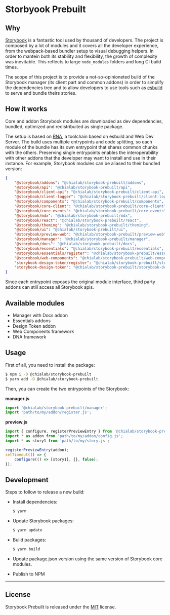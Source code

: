 # Storbyook Prebuilt

## Why

[Storybook](https://storybook.js.org/) is a fantastic tool used by thousand of developers. The project is composed by a lot of modules and it covers all the developer experience, from the webpack-based bundler setup to visual debugging helpers. In order to mantein both its stability and flexibility, the growth of complexity was inevitable. This reflects to large `node_modules` folders and long CI build times.

The scope of this project is to provide a not-so-opinioneted build of the Storybook manager (its client part and common addons) in order to simplify the dependencies tree and to allow developers to use tools such as [esbuild](https://esbuild.github.io/) to serve and bundle theirs stories.

## How it works

Core and addon Storybook modules are downloaded as dev dependencies, bundled, optimized and redistribuited as single package.

The setup is based on [RNA](https://github.com/chialab/rna), a toolchain based on esbuild and Web Dev Server. The build uses multiple entrypoints and code splitting, so each module of the bundle has its own entrypoint that shares common chunks with the others. Preserving single entrypoints enables the interoperability with other addons that the developer may want to install and use in their instance. For example, Storybook modules can be aliased to their bundled version:

```json
{
    "@storybook/addons": "@chialab/storybook-prebuilt/addons",
    "@storybook/api": "@chialab/storybook-prebuilt/api",
    "@storybook/client-api": "@chialab/storybook-prebuilt/client-api",
    "@storybook/client-logger": "@chialab/storybook-prebuilt/client-logger",
    "@storybook/components": "@chialab/storybook-prebuilt/components",
    "@storybook/core-client": "@chialab/storybook-prebuilt/core-client",
    "@storybook/core-events": "@chialab/storybook-prebuilt/core-events",
    "@storybook/mdx": "@chialab/storybook-prebuilt/mdx",
    "@storybook/react": "@chialab/storybook-prebuilt/react",
    "@storybook/theming": "@chialab/storybook-prebuilt/theming",
    "@storybook/ui": "@chialab/storybook-prebuilt/ui",
    "@storybook/preview-web": "@chialab/storybook-prebuilt/preview-web",
    "@storybook/manager": "@chialab/storybook-prebuilt/manager",
    "@storybook/docs": "@chialab/storybook-prebuilt/docs",
    "@storybook/essentials": "@chialab/storybook-prebuilt/essentials",
    "@storybook/essentials/register": "@chialab/storybook-prebuilt/essentials/register",
    "@storybook/web-components": "@chialab/storybook-prebuilt/web-components",
    "storybook-design-token/register": "@chialab/storybook-prebuilt/storybook-design-token/register",
    "storybook-design-token": "@chialab/storybook-prebuilt/storybook-design-token",
}
```

Since each entrypoint exposes the original module interface, third party addons can still access all Storybook apis.

## Available modules

* Manager with Docs addon
* Essentials addons
* Design Token addon
* Web Components framework
* DNA framework

## Usage

First of all, you need to install the package:

```sh
$ npm i -D @chialab/storybook-prebuilt
$ yarn add -D @chialab/storybook-prebuilt
```

Then, you can create the two entrypoints of the Storybook:

**manager.js**
```js
import '@chialab/storybook-prebuilt/manager';
import 'path/to/my/addon/register.js';
```

**preview.js**
```js
import { configure, registerPreviewEntry } from '@chialab/storybook-prebuilt/web-components';
import * as addon from 'path/to/my/addon/config.js';
import * as story1 from 'path/to/my/story.js';

registerPreviewEntry(addon);
setTimeout(() => {
    configure(() => [story1], {}, false);
});
```

## Development

Steps to follow to release a new build:

* Install dependencies:

    ```sh
    $ yarn
    ```

* Update Storybook packages:

    ```sh
    $ yarn update
    ```

* Build packages:

    ```sh
    $ yarn build
    ```

* Update package.json version using the same version of Storybook core modules.

* Publish to NPM

---

## License

Storybook Prebuilt is released under the [MIT](https://github.com/chialab/storybook-prebuilt/blob/main/LICENSE) license.
